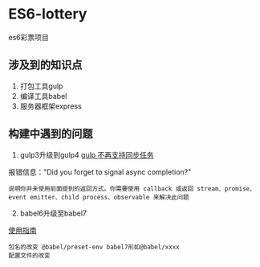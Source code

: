 # ES6-lottery
es6彩票项目

## 涉及到的知识点

1. 打包工具gulp
2. 编译工具babel
3. 服务器框架express

## 构建中遇到的问题

1. gulp3升级到gulp4
[gulp 不再支持同步任务](https://www.gulpjs.com.cn/docs/getting-started/async-completion/)

报错信息："Did you forget to signal async completion?"
```
说明你并未使用前面提到的返回方式。你需要使用 callback 或返回 stream、promise、event emitter、child process、observable 来解决此问题
```

2. babel6升级至babel7

[使用指南](https://www.babeljs.cn/docs/usage)

```
包名的改变 @babel/preset-env babel7形如@babel/xxxx
配置文件的改变
```

